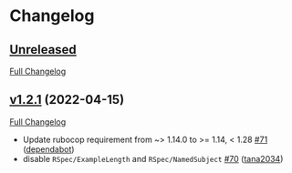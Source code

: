 # Changelog

## [Unreleased](https://github.com/Fablic/fablicop/tree/HEAD)

[Full Changelog](https://github.com/Fablic/fablicop/compare/v1.2.1...HEAD)

## [v1.2.1](https://github.com/Fablic/fablicop/tree/v1.2.1) (2022-04-15)

[Full Changelog](https://github.com/Fablic/fablicop/compare/v0.1.0...v0.2.0)

- Update rubocop requirement from ~> 1.14.0 to >= 1.14, < 1.28 [\#71](https://github.com/Fablic/fablicop/pull/71) ([dependabot](https://github.com/apps/dependabot))
- disable `RSpec/ExampleLength` and `RSpec/NamedSubject` [\#70](https://github.com/Fablic/fablicop/pull/70) ([tana2034](https://github.com/tana2034))

